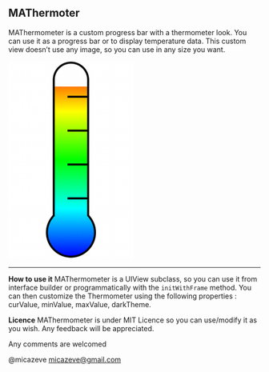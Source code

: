 ## MAThermoter

MAThermometer is a custom progress bar with a thermometer look. You can use it as a progress bar or to display temperature data. This custom view doesn’t use any image, so you can use in any size you want.

![MAThermometer](Screenshots/thermometer.png "MAThermometer")

----

**How to use it** 
MAThermometer is a UIView subclass, so you can use it from interface builder or programmatically with the `initWithFrame` method. 
You can then customize the Thermometer using the following properties : curValue, minValue, maxValue, darkTheme.

**Licence**
MAThermometer is under MIT Licence so you can use/modify it as you wish. Any feedback will be appreciated.



Any comments are welcomed 

@micazeve
micazeve@gmail.com